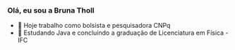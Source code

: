 ### Olá, eu sou a Bruna Tholl
- 🔭 Hoje trabalho como bolsista e pesquisadora CNPq 
- 🌱 Estudando Java e concluíndo a graduação de Licenciatura em Física - IFC
